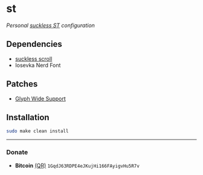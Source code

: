 # st
*Personal [suckless ST](https://st.suckless.org/) configuration*

## Dependencies
- [suckless scroll](https://tools.suckless.org/scroll)
- Iosevka Nerd Font

## Patches
- [Glyph Wide Support](https://st.suckless.org/patches/glyph_wide_support/st-glyph-wide-support-20220411-ef05519.diff)

## Installation
```bash
sudo make clean install
```

---

### Donate
- **Bitcoin** [(QR)](https://raw.githubusercontent.com/chaosystema/img/master/crypto/bitcoin.png)  `1GqdJ63RDPE4eJKujHi166FAyigvHu5R7v`
